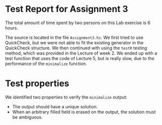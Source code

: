 # Test Report for Assignment 3

The total amount of time spent by two persons on this Lab exercise is 6 hours.

The source is located in the file `Assignment3.hs`. We first tried to use QuickCheck, but we were not able to fit the existing generator in the QuickCheck structure. We then continued with using the `testR` testing method, which was provided in the Lecture of week 2. We ended up with a test function that uses the code of Lecture 5, but is really slow, due to the performance of the `minimalize` function.

# Test properties

We identified two properties to verify the `minimalize` output:

- The output should have a unique solution.
- When an arbitrary filled field is erased on the output, the solution must be ambiguous.
